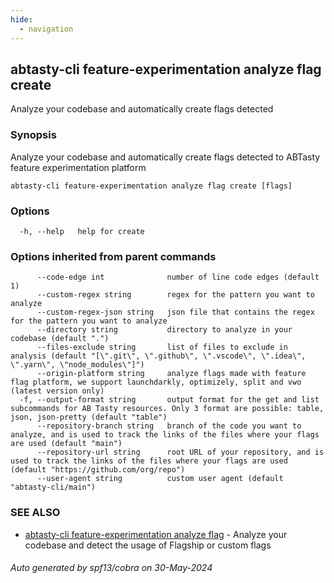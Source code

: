 ```yaml
---
hide:
  - navigation
---
```

## abtasty-cli feature-experimentation analyze flag create

Analyze your codebase and automatically create flags detected

### Synopsis

Analyze your codebase and automatically create flags detected to ABTasty feature experimentation platform

```
abtasty-cli feature-experimentation analyze flag create [flags]
```

### Options

```
  -h, --help   help for create
```

### Options inherited from parent commands

```
      --code-edge int              number of line code edges (default 1)
      --custom-regex string        regex for the pattern you want to analyze
      --custom-regex-json string   json file that contains the regex for the pattern you want to analyze
      --directory string           directory to analyze in your codebase (default ".")
      --files-exclude string       list of files to exclude in analysis (default "[\".git\", \".github\", \".vscode\", \".idea\", \".yarn\", \"node_modules\"]")
      --origin-platform string     analyze flags made with feature flag platform, we support launchdarkly, optimizely, split and vwo (latest version only)
  -f, --output-format string       output format for the get and list subcommands for AB Tasty resources. Only 3 format are possible: table, json, json-pretty (default "table")
      --repository-branch string   branch of the code you want to analyze, and is used to track the links of the files where your flags are used (default "main")
      --repository-url string      root URL of your repository, and is used to track the links of the files where your flags are used (default "https://github.com/org/repo")
      --user-agent string          custom user agent (default "abtasty-cli/main")
```

### SEE ALSO

* [abtasty-cli feature-experimentation analyze flag](abtasty-cli_feature-experimentation_analyze_flag.md)	 - Analyze your codebase and detect the usage of Flagship or custom flags

###### Auto generated by spf13/cobra on 30-May-2024

